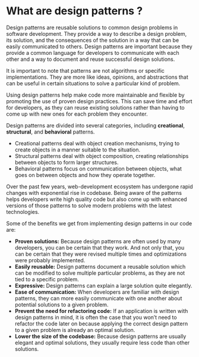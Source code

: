 # What are design patterns ?

Design patterns are reusable solutions to common design problems in software development. 
They provide a way to describe a design problem, its solution, and the consequences of the solution in a way that can be easily communicated to others. 
Design patterns are important because they provide a common language for developers to communicate with each other and a way to document and reuse successful design solutions.

It is important to note that patterns are not algorithms or specific implementations. 
They are more like ideas, opinions, and abstractions that can be useful in certain situations to solve a particular kind of problem.

Using design patterns help make code more maintainable and flexible by promoting the use of proven design practices. 
This can save time and effort for developers, as they can reuse existing solutions rather than having to come up with new ones for each problem they encounter.

Design patterns are divided into several categories, including **creational**, **structural**, and **behavioral** patterns. 

- Creational patterns deal with object creation mechanisms, trying to create objects in a manner suitable to the situation. 
- Structural patterns deal with object composition, creating relationships between objects to form larger structures.
- Behavioral patterns focus on communication between objects, what goes on between objects and how they operate together.

Over the past few years, web-development ecosystem has undergone rapid changes with exponential rise in codebase. 
Being aware of the patterns helps developers write high quality code but also come up with enhanced versions of those patterns to solve modern problems with the latest technologies.

Some of the benefits we get from implementing design patterns in our code are: 

- **Proven solutions:** Because design patterns are often used by many developers, you can be certain that they work. And not only that, you can be certain that they were revised multiple times and optimizations were probably implemented.
- **Easily reusable:** Design patterns document a reusable solution which can be modified to solve multiple particular problems, as they are not tied to a specific problem.
- **Expressive:** Design patterns can explain a large solution quite elegantly.
- **Ease of communication:** When developers are familiar with design patterns, they can more easily communicate with one another about potential solutions to a given problem.
- **Prevent the need for refactoring code:** If an application is written with design patterns in mind, it is often the case that you won’t need to refactor the code later on because applying the correct design pattern to a given problem is already an optimal solution.
- **Lower the size of the codebase:** Because design patterns are usually elegant and optimal solutions, they usually require less code than other solutions.



